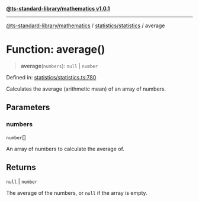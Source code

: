 [**@ts-standard-library/mathematics v1.0.1**](../../../README.md)

***

[@ts-standard-library/mathematics](../../../README.md) / [statistics/statistics](../README.md) / average

# Function: average()

> **average**(`numbers`): `null` \| `number`

Defined in: [statistics/statistics.ts:780](https://github.com/gabaudette/ts-stdlib/blob/7333da76bc775fbabd0907ad8519b912cfc2fe26/packages/mathematics/src/statistics/statistics.ts#L780)

Calculates the average (arithmetic mean) of an array of numbers.

## Parameters

### numbers

`number`[]

An array of numbers to calculate the average of.

## Returns

`null` \| `number`

The average of the numbers, or `null` if the array is empty.
